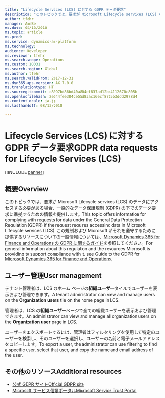 ```yaml
---
title: "Lifecycle Services (LCS) に対する GDPR データ要求"
description: "このトピックでは、要求が Microsoft Lifecycle services (LCS) のデータにアクセスする必要がある場合、一般的なデータ保護規制 (GDPR) の下でのデータ要求に準拠するための情報を提供します。"
author: tfehr
manager: AnnBe
ms.date: 05/18/2018
ms.topic: article
ms.prod: 
ms.service: dynamics-ax-platform
ms.technology: 
audience: Developer
ms.reviewer: tfehr
ms.search.scope: Operations
ms.custom: 10031
ms.search.region: Global
ms.author: tfehr
ms.search.validFrom: 2017-12-31
ms.dyn365.ops.version: AX 7.0.0
ms.translationtype: HT
ms.sourcegitcommit: c8997bd86bd40a804ef837ad12bd4112670c805b
ms.openlocfilehash: 2e144fee384ce55d83ac16ecf8715b3ddd2978d4
ms.contentlocale: ja-jp
ms.lasthandoff: 08/13/2018

---
```


# <a name="gdpr-data-requests-for-lifecycle-services-lcs"></a><span data-ttu-id="32f10-103">Lifecycle Services (LCS) に対する GDPR データ要求</span><span class="sxs-lookup"><span data-stu-id="32f10-103">GDPR data requests for Lifecycle Services (LCS)</span></span>

[!INCLUDE [banner](../includes/banner.md)]

## <a name="overview"></a><span data-ttu-id="32f10-104">概要</span><span class="sxs-lookup"><span data-stu-id="32f10-104">Overview</span></span> 
<span data-ttu-id="32f10-105">このトピックでは、要求が Microsoft Lifecycle services (LCS) のデータにアクセスする必要がある場合、一般的なデータ保護規制 (GDPR) の下でのデータ要求に準拠するための情報を提供します。</span><span class="sxs-lookup"><span data-stu-id="32f10-105">This topic offers information for complying with requests for data under the General Data Protection Regulation (GDPR) if the request requires accessing data in Microsoft Lifecycle services (LCS).</span></span> <span data-ttu-id="32f10-106">この規制および Microsoft がそれを遵守するために提供するリソースについての一般情報については、[Microsoft Dynamics 365 for Finance and Operations の GDPR に関するガイド](./gdpr-guide.md)を参照してください。</span><span class="sxs-lookup"><span data-stu-id="32f10-106">For general information about this regulation and the resources Microsoft is providing to support compliance with it, see [Guide to the GDPR for Microsoft Dynamics 365 for Finance and Operations](./gdpr-guide.md).</span></span>

## <a name="user-management"></a><span data-ttu-id="32f10-107">ユーザー管理</span><span class="sxs-lookup"><span data-stu-id="32f10-107">User management</span></span> 

<span data-ttu-id="32f10-108">テナント管理者は、LCS のホーム ページの**組織ユーザー**タイルでユーザーを表示および管理できます。</span><span class="sxs-lookup"><span data-stu-id="32f10-108">A tenant administrator can view and manage users on the **Organization users** tile on the home page in LCS.</span></span> 
 
<span data-ttu-id="32f10-109">管理者は、LCS の**組織ユーザー**ページで全ての組織ユーザーを表示および管理できます。</span><span class="sxs-lookup"><span data-stu-id="32f10-109">An administrator can view and manage all organization users on the **Organization user** page in LCS.</span></span>

<span data-ttu-id="32f10-110">ユーザーをエクスポートするには、管理者はフィルタリングを使用して特定のユーザーを検索し、そのユーザーを選択し、ユーザーの名前と電子メールアドレスをコピーします。</span><span class="sxs-lookup"><span data-stu-id="32f10-110">To export a user, the administrator can use filtering to find a specific user, select that user, and copy the name and email address of the user.</span></span> 

## <a name="additional-resources"></a><span data-ttu-id="32f10-111">その他のリソース</span><span class="sxs-lookup"><span data-stu-id="32f10-111">Additional resources</span></span>
- [<span data-ttu-id="32f10-112">公式 GDPR サイト</span><span class="sxs-lookup"><span data-stu-id="32f10-112">Official GDPR site</span></span>](https://www.eugdpr.org/)
- [<span data-ttu-id="32f10-113">Microsoft サービス信頼ポータル</span><span class="sxs-lookup"><span data-stu-id="32f10-113">Microsoft Service Trust Portal</span></span>](https://servicetrust.microsoft.com/ViewPage/TrustDocuments?command=Download&downloadType=Document&downloadId=77b002ad-06f7-4a9b-8493-e18e2cb0577f&docTab=6d000410-c9e9-11e7-9a91-892aae8839ad_FAQ%20and%20White%20Papers)

